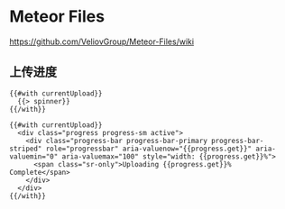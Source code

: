 # Meteor Files

https://github.com/VeliovGroup/Meteor-Files/wiki

## 上传进度

```
{{#with currentUpload}}
  {{> spinner}}
{{/with}}

{{#with currentUpload}}
  <div class="progress progress-sm active">
    <div class="progress-bar progress-bar-primary progress-bar-striped" role="progressbar" aria-valuenow="{{progress.get}}" aria-valuemin="0" aria-valuemax="100" style="width: {{progress.get}}%">
      <span class="sr-only">Uploading {{progress.get}}% Complete</span>
    </div>
  </div>
{{/with}}
```